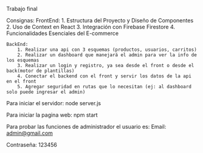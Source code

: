 Trabajo final

Consignas:
    FrontEnd:
        1. Estructura del Proyecto y Diseño de Componentes
        2. Uso de Context en React
        3. Integración con Firebase Firestore
        4. Funcionalidades Esenciales del E-commerce
    
    BackEnd:
        1. Realizar una api con 3 esquemas (productos, usuarios, carritos)
        2. Realizar un dashboard que manejará el admin para ver la info de los esquemas
        3. Realizar un login y registro, ya sea desde el front o desde el back(motor de plantillas)
        4. Conectar el backend con el front y servir los datos de la api en el front
        5. Agregar seguridad en rutas que lo necesitan (ej: al dashboard solo puede ingresar el admin)

Para iniciar el servidor:
			node server.js

Para iniciar la pagina web: 
		    npm start

Para probar las funciones de administrador el usuario es:
Email:
admin@gmail.com

Contraseña:
123456
